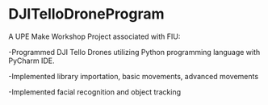 # DJITelloDroneProgram
A UPE Make Workshop Project associated with FIU:

-Programmed DJI Tello Drones utilizing Python programming language with PyCharm IDE. 

-Implemented library importation, basic movements, advanced movements

-Implemented facial recognition and object tracking
